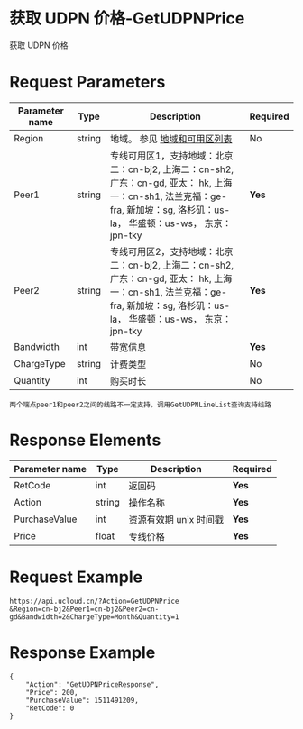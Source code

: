 # 获取 UDPN 价格-GetUDPNPrice

获取 UDPN 价格

# Request Parameters
|Parameter name|Type|Description|Required|
|---|---|---|---|
|Region|string|地域。 参见 [地域和可用区列表](../summary/regionlist.html)|No|
|Peer1|string|专线可用区1，支持地域：北京二：cn-bj2, 上海二：cn-sh2, 广东：cn-gd, 亚太： hk, 上海一：cn-sh1, 法兰克福：ge-fra, 新加坡：sg, 洛杉矶：us-la， 华盛顿：us-ws， 东京：jpn-tky|**Yes**|
|Peer2|string|专线可用区2，支持地域：北京二：cn-bj2, 上海二：cn-sh2, 广东：cn-gd, 亚太： hk, 上海一：cn-sh1, 法兰克福：ge-fra, 新加坡：sg, 洛杉矶：us-la， 华盛顿：us-ws， 东京：jpn-tky|**Yes**|
|Bandwidth|int|带宽信息|**Yes**|
|ChargeType|string|计费类型|No|
|Quantity|int|购买时长|No|

```
两个端点peer1和peer2之间的线路不一定支持，调用GetUDPNLineList查询支持线路
```

# Response Elements
|Parameter name|Type|Description|Required|
|---|---|---|---|
|RetCode|int|返回码|**Yes**|
|Action|string|操作名称|**Yes**|
|PurchaseValue|int|资源有效期 unix 时间戳|**Yes**|
|Price|float|专线价格|**Yes**|

# Request Example
```
https://api.ucloud.cn/?Action=GetUDPNPrice
&Region=cn-bj2&Peer1=cn-bj2&Peer2=cn-gd&Bandwidth=2&ChargeType=Month&Quantity=1
```

# Response Example
```
{
    "Action": "GetUDPNPriceResponse", 
    "Price": 200, 
    "PurchaseValue": 1511491209, 
    "RetCode": 0
}
```

